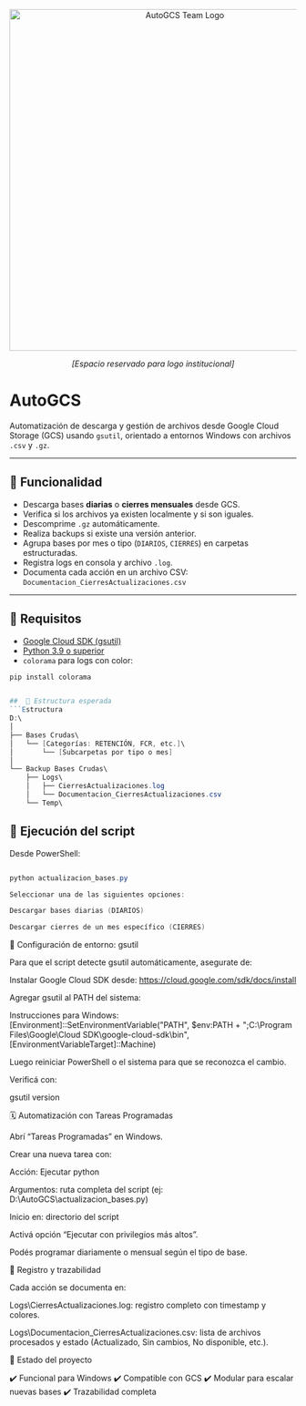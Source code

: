 <!-- Logo del equipo -->
<p align="center">
  <img width="600" src="https://github.com/user-attachments/assets/902f4638-7937-43d1-97ee-1f1dd6a32c56" alt="AutoGCS Team Logo" />
</p>

<!-- Espacio para logo institucional -->
<p align="center">
  <em>[Espacio reservado para logo institucional]</em>
</p>

# AutoGCS

Automatización de descarga y gestión de archivos desde Google Cloud Storage (GCS) usando `gsutil`, orientado a entornos Windows con archivos `.csv` y `.gz`.

---

## 📌 Funcionalidad

- Descarga bases **diarias** o **cierres mensuales** desde GCS.
- Verifica si los archivos ya existen localmente y si son iguales.
- Descomprime `.gz` automáticamente.
- Realiza backups si existe una versión anterior.
- Agrupa bases por mes o tipo (`DIARIOS`, `CIERRES`) en carpetas estructuradas.
- Registra logs en consola y archivo `.log`.
- Documenta cada acción en un archivo CSV:  
  `Documentacion_CierresActualizaciones.csv`

---

## 🧰 Requisitos

- [Google Cloud SDK (gsutil)](https://dl.google.com/dl/cloudsdk/channels/rapid/GoogleCloudSDKInstaller.exe?hl=es-419)
- [Python 3.9 o superior](https://www.python.org/ftp/python/3.13.7/python-3.13.7-amd64.exe)
- `colorama` para logs con color:

```powershell
pip install colorama


##  📁 Estructura esperada
```Estructura
D:\
│
├── Bases Crudas\
│   └── [Categorías: RETENCIÓN, FCR, etc.]\
│       └── [Subcarpetas por tipo o mes]
│
└── Backup Bases Crudas\
    ├── Logs\
    │   ├── CierresActualizaciones.log
    │   └── Documentacion_CierresActualizaciones.csv
    └── Temp\
```
## 🚀 Ejecución del script

Desde PowerShell:

```PowerShell

python actualizacion_bases.py

Seleccionar una de las siguientes opciones:

Descargar bases diarias (DIARIOS)

Descargar cierres de un mes específico (CIERRES)
```

🔐 Configuración de entorno: gsutil

Para que el script detecte gsutil automáticamente, asegurate de:

Instalar Google Cloud SDK desde: https://cloud.google.com/sdk/docs/install

Agregar gsutil al PATH del sistema:

Instrucciones para Windows:
[Environment]::SetEnvironmentVariable("PATH", $env:PATH + ";C:\Program Files\Google\Cloud SDK\google-cloud-sdk\bin", [EnvironmentVariableTarget]::Machine)


Luego reiniciar PowerShell o el sistema para que se reconozca el cambio.

Verificá con:

gsutil version

🗓️ Automatización con Tareas Programadas

Abrí “Tareas Programadas” en Windows.

Crear una nueva tarea con:

Acción: Ejecutar python

Argumentos: ruta completa del script (ej: D:\AutoGCS\actualizacion_bases.py)

Inicio en: directorio del script

Activá opción “Ejecutar con privilegios más altos”.

Podés programar diariamente o mensual según el tipo de base.

🧾 Registro y trazabilidad

Cada acción se documenta en:

Logs\CierresActualizaciones.log: registro completo con timestamp y colores.

Logs\Documentacion_CierresActualizaciones.csv: lista de archivos procesados y estado (Actualizado, Sin cambios, No disponible, etc.).

🧪 Estado del proyecto

✔️ Funcional para Windows
✔️ Compatible con GCS
✔️ Modular para escalar nuevas bases
✔️ Trazabilidad completa

